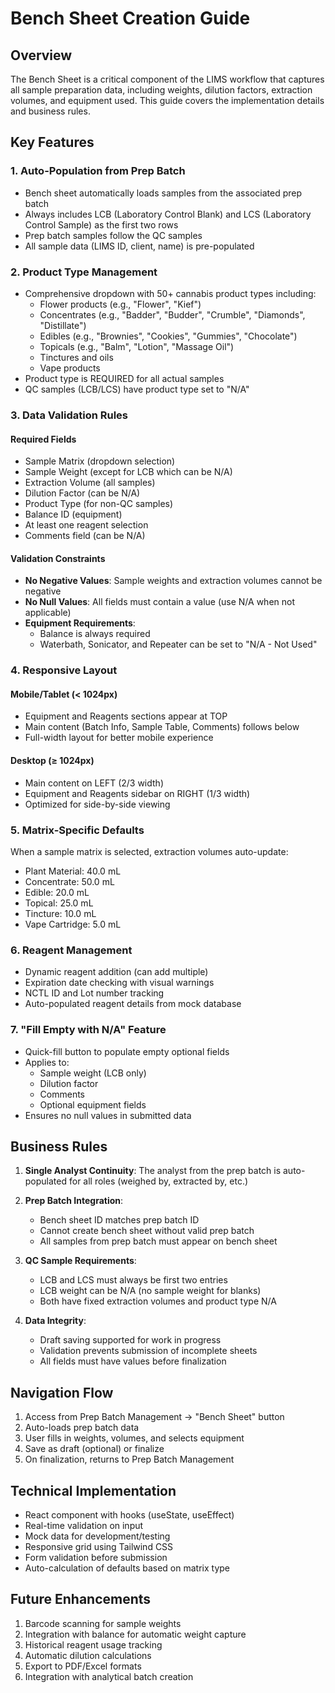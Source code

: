 # Bench Sheet Creation Guide

## Overview
The Bench Sheet is a critical component of the LIMS workflow that captures all sample preparation data, including weights, dilution factors, extraction volumes, and equipment used. This guide covers the implementation details and business rules.

## Key Features

### 1. Auto-Population from Prep Batch
- Bench sheet automatically loads samples from the associated prep batch
- Always includes LCB (Laboratory Control Blank) and LCS (Laboratory Control Sample) as the first two rows
- Prep batch samples follow the QC samples
- All sample data (LIMS ID, client, name) is pre-populated

### 2. Product Type Management
- Comprehensive dropdown with 50+ cannabis product types including:
  - Flower products (e.g., "Flower", "Kief")
  - Concentrates (e.g., "Badder", "Budder", "Crumble", "Diamonds", "Distillate")
  - Edibles (e.g., "Brownies", "Cookies", "Gummies", "Chocolate")
  - Topicals (e.g., "Balm", "Lotion", "Massage Oil")
  - Tinctures and oils
  - Vape products
- Product type is REQUIRED for all actual samples
- QC samples (LCB/LCS) have product type set to "N/A"

### 3. Data Validation Rules

#### Required Fields
- Sample Matrix (dropdown selection)
- Sample Weight (except for LCB which can be N/A)
- Extraction Volume (all samples)
- Dilution Factor (can be N/A)
- Product Type (for non-QC samples)
- Balance ID (equipment)
- At least one reagent selection
- Comments field (can be N/A)

#### Validation Constraints
- **No Negative Values**: Sample weights and extraction volumes cannot be negative
- **No Null Values**: All fields must contain a value (use N/A when not applicable)
- **Equipment Requirements**: 
  - Balance is always required
  - Waterbath, Sonicator, and Repeater can be set to "N/A - Not Used"

### 4. Responsive Layout

#### Mobile/Tablet (< 1024px)
- Equipment and Reagents sections appear at TOP
- Main content (Batch Info, Sample Table, Comments) follows below
- Full-width layout for better mobile experience

#### Desktop (≥ 1024px)
- Main content on LEFT (2/3 width)
- Equipment and Reagents sidebar on RIGHT (1/3 width)
- Optimized for side-by-side viewing

### 5. Matrix-Specific Defaults
When a sample matrix is selected, extraction volumes auto-update:
- Plant Material: 40.0 mL
- Concentrate: 50.0 mL
- Edible: 20.0 mL
- Topical: 25.0 mL
- Tincture: 10.0 mL
- Vape Cartridge: 5.0 mL

### 6. Reagent Management
- Dynamic reagent addition (can add multiple)
- Expiration date checking with visual warnings
- NCTL ID and Lot number tracking
- Auto-populated reagent details from mock database

### 7. "Fill Empty with N/A" Feature
- Quick-fill button to populate empty optional fields
- Applies to:
  - Sample weight (LCB only)
  - Dilution factor
  - Comments
  - Optional equipment fields
- Ensures no null values in submitted data

## Business Rules

1. **Single Analyst Continuity**: The analyst from the prep batch is auto-populated for all roles (weighed by, extracted by, etc.)

2. **Prep Batch Integration**: 
   - Bench sheet ID matches prep batch ID
   - Cannot create bench sheet without valid prep batch
   - All samples from prep batch must appear on bench sheet

3. **QC Sample Requirements**:
   - LCB and LCS must always be first two entries
   - LCB weight can be N/A (no sample weight for blanks)
   - Both have fixed extraction volumes and product type N/A

4. **Data Integrity**:
   - Draft saving supported for work in progress
   - Validation prevents submission of incomplete sheets
   - All fields must have values before finalization

## Navigation Flow

1. Access from Prep Batch Management → "Bench Sheet" button
2. Auto-loads prep batch data
3. User fills in weights, volumes, and selects equipment
4. Save as draft (optional) or finalize
5. On finalization, returns to Prep Batch Management

## Technical Implementation

- React component with hooks (useState, useEffect)
- Real-time validation on input
- Mock data for development/testing
- Responsive grid using Tailwind CSS
- Form validation before submission
- Auto-calculation of defaults based on matrix type

## Future Enhancements

1. Barcode scanning for sample weights
2. Integration with balance for automatic weight capture
3. Historical reagent usage tracking
4. Automatic dilution calculations
5. Export to PDF/Excel formats
6. Integration with analytical batch creation